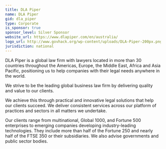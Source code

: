 ```yaml
---
title: DLA Piper
name: DLA Piper
gid: dla_piper
type: Corporate
is_sponsor: true
sponsor_level: Silver Sponsor
website_url: https://www.dlapiper.com/en/australia/
logo_url: http://www.govhack.org/wp-content/uploads/DLA-Piper-200px.png
jurisdiction: national
---
```


DLA Piper is a global law firm with lawyers located in more than 30 countries throughout the Americas, Europe, the Middle East, Africa and Asia Pacific, positioning us to help companies with their legal needs anywhere in the world.

We strive to be the leading global business law firm by delivering quality and value to our clients.

We achieve this through practical and innovative legal solutions that help our clients succeed. We deliver consistent services across our platform of practices and sectors in all matters we undertake.

Our clients range from multinational, Global 1000, and Fortune 500 enterprises to emerging companies developing industry-leading technologies. They include more than half of the Fortune 250 and nearly half of the FTSE 350 or their subsidiaries. We also advise governments and public sector bodies.